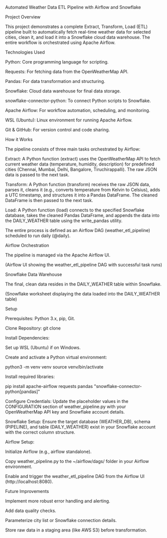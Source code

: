 Automated Weather Data ETL Pipeline with Airflow and Snowflake

Project Overview

This project demonstrates a complete Extract, Transform, Load (ETL) pipeline built to automatically fetch real-time weather data for selected cities, clean it, and load it into a Snowflake cloud data warehouse. The entire workflow is orchestrated using Apache Airflow.

Technologies Used

Python: Core programming language for scripting.

Requests: For fetching data from the OpenWeatherMap API.

Pandas: For data transformation and structuring.

Snowflake: Cloud data warehouse for final data storage.

snowflake-connector-python: To connect Python scripts to Snowflake.

Apache Airflow: For workflow automation, scheduling, and monitoring.

WSL (Ubuntu): Linux environment for running Apache Airflow.

Git & GitHub: For version control and code sharing.

How it Works

The pipeline consists of three main tasks orchestrated by Airflow:

Extract: A Python function (extract) uses the OpenWeatherMap API to fetch current weather data (temperature, humidity, description) for predefined cities (Chennai, Mumbai, Delhi, Bangalore, Tiruchirappalli). The raw JSON data is passed to the next task.

Transform: A Python function (transform) receives the raw JSON data, parses it, cleans it (e.g., converts temperature from Kelvin to Celsius), adds a UTC timestamp, and structures it into a Pandas DataFrame. The cleaned DataFrame is then passed to the next task.

Load: A Python function (load) connects to the specified Snowflake database, takes the cleaned Pandas DataFrame, and appends the data into the DAILY_WEATHER table using the write_pandas utility.

The entire process is defined as an Airflow DAG (weather_etl_pipeline) scheduled to run daily (@daily).

Airflow Orchestration

The pipeline is managed via the Apache Airflow UI.

(Airflow UI showing the weather_etl_pipeline DAG with successful task runs)

Snowflake Data Warehouse

The final, clean data resides in the DAILY_WEATHER table within Snowflake.

(Snowflake worksheet displaying the data loaded into the DAILY_WEATHER table)

Setup

Prerequisites: Python 3.x, pip, Git.

Clone Repository: git clone <your-repository-url>

Install Dependencies:

Set up WSL (Ubuntu) if on Windows.

Create and activate a Python virtual environment:

python3 -m venv venv
source venv/bin/activate


Install required libraries:

pip install apache-airflow requests pandas "snowflake-connector-python[pandas]"


Configure Credentials: Update the placeholder values in the CONFIGURATION section of weather_pipeline.py with your OpenWeatherMap API key and Snowflake account details.

Snowflake Setup: Ensure the target database (WEATHER_DB), schema (PIPELINE), and table (DAILY_WEATHER) exist in your Snowflake account with the correct column structure.

Airflow Setup:

Initialize Airflow (e.g., airflow standalone).

Copy weather_pipeline.py to the ~/airflow/dags/ folder in your Airflow environment.

Enable and trigger the weather_etl_pipeline DAG from the Airflow UI (http://localhost:8080).

Future Improvements

Implement more robust error handling and alerting.

Add data quality checks.

Parameterize city list or Snowflake connection details.

Store raw data in a staging area (like AWS S3) before transformation.
